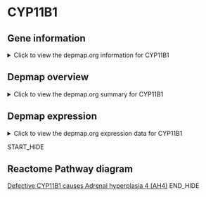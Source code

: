 <h1>CYP11B1</h1>

<h2>Gene information</h2>
<details>
  <summary>Click to view the depmap.org information for CYP11B1</summary>
  <iframe src="https://depmap.org/portal/gene/CYP11B1?tab=about" style="border:none;width:100%;height:800px"></iframe>
</details>

<h2>Depmap overview</h2>
<details>
  <summary>Click to view the depmap.org summary for CYP11B1</summary>
  <iframe src="https://depmap.org/portal/gene/CYP11B1?tab=overview" style="border:none;width:100%;height:800px"></iframe>
</details>

<h2>Depmap expression</h2>
<details>
  <summary>Click to view the depmap.org expression data for CYP11B1</summary>
  <iframe src="https://depmap.org/portal/gene/CYP11B1?tab=characterization" style="border:none;width:100%;height:800px"></iframe>
</details>


START_HIDE
<h2>Reactome Pathway diagram</h2>
<a href="https://reactome.org/PathwayBrowser/#/R-HSA-5579017">Defective CYP11B1 causes Adrenal hyperplasia 4 (AH4)</a>
END_HIDE


